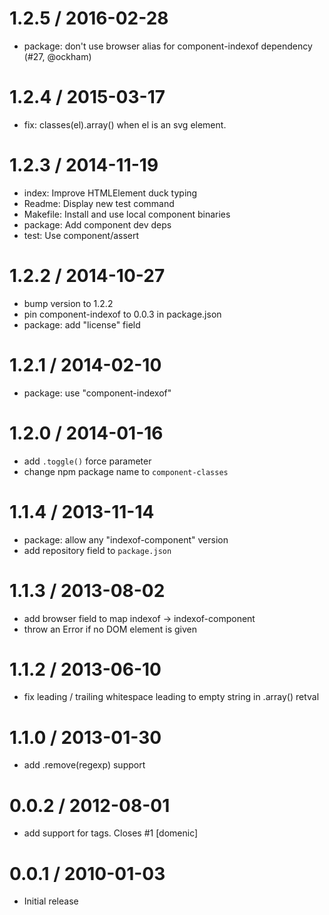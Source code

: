 
1.2.5 / 2016-02-28
==================

  * package: don't use browser alias for component-indexof dependency (#27, @ockham)

1.2.4 / 2015-03-17
==================

  * fix: classes(el).array() when el is an svg element.

1.2.3 / 2014-11-19
==================

  * index: Improve HTMLElement duck typing
  * Readme: Display new test command
  * Makefile: Install and use local component binaries
  * package: Add component dev deps
  * test: Use component/assert

1.2.2 / 2014-10-27
==================

  * bump version to 1.2.2
  * pin component-indexof to 0.0.3 in package.json
  * package: add "license" field

1.2.1 / 2014-02-10
==================

  * package: use "component-indexof"

1.2.0 / 2014-01-16
==================

  * add `.toggle()` force parameter
  * change npm package name to `component-classes`

1.1.4 / 2013-11-14
==================

  * package: allow any "indexof-component" version
  * add repository field to `package.json`

1.1.3 / 2013-08-02
==================

 * add browser field to map indexof -> indexof-component
 * throw an Error if no DOM element is given

1.1.2 / 2013-06-10
==================

 * fix leading / trailing whitespace leading to empty string in .array() retval

1.1.0 / 2013-01-30
==================

  * add .remove(regexp) support

0.0.2 / 2012-08-01
==================

  * add support for <body> tags. Closes #1 [domenic]

0.0.1 / 2010-01-03
==================

  * Initial release
